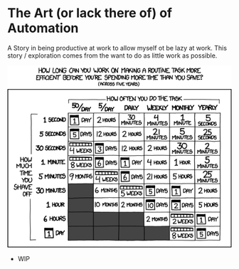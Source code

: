 <!-- Title: The Art (Or lack there of) of automation -->
<!-- Date: 22/10/2025 -->
<!-- Keywords: automation, python, streamdeck, macro -->
<!-- Type: ARTICLE -->

# The Art (or lack there of) of Automation

A Story in being productive at work to allow myself ot be lazy at work.
This story / exploration comes from the want to do as little work as possible.

![XKCD - Is it worth the time](./is_it_worth_the_time.png)


- WIP
